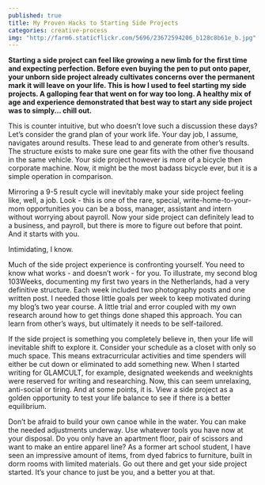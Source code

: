 ```yaml
---
published: true
title: My Proven Hacks to Starting Side Projects
categories: creative-process
img: "http://farm6.staticflickr.com/5696/23672594206_b128c8b61e_b.jpg"
---
```

**Starting a side project can feel like growing a new limb for the first time and expecting perfection. Before even buying the pen to put onto paper, your unborn side project already cultivates concerns over the permanent mark it will leave on your life. This is how I used to feel starting my side projects. A galloping fear that went on for way too long. A healthy mix of age and experience demonstrated that best way to start any side project was to simply... chill out.**

This is counter intuitive, but who doesn’t love such a discussion these days? Let’s consider the grand plan of your work life. Your day job, I assume, navigates around results. These lead to and generate from other’s results. The structure exists to make sure one gear fits with the other five thousand in the same vehicle. Your side project however is more of a bicycle then corporate machine. Now, it might be the most badass bicycle ever, but it is a simple operation in comparison. 

Mirroring a 9-5 result cycle will inevitably make your side project feeling like, well, a job. Look - this is one of the rare, special, write-home-to-your-mom opportunities you can be a boss, manager, assistant and intern without worrying about payroll. Now your side project can definitely lead to a business, and payroll, but there is more to figure out before that point. And it starts with you. 

Intimidating, I know. 

Much of the side project experience is confronting yourself. You need to know what works - and doesn’t work - for you. To illustrate, my second blog 103Weeks, documenting my first two years in the Netherlands, had a very definitive structure. Each week included two photography posts and one written post. I needed those little goals per week to keep motivated during my blog’s two year course. A little trial and error coupled with my own research around how to get things done shaped this approach. You can learn from other’s ways, but ultimately it needs to be self-tailored.

If the side project is something you completely believe in, then your life will inevitable shift to explore it. Consider your schedule as a closet with only so much space. This means extracurricular activities and time spenders will either be cut down or eliminated to add something new. When I started writing for GLAMCULT, for example, designated weekends and weeknights were reserved for writing and researching. Now, this can seem unrelaxing, anti-social or tiring. And at some points, it is. View a side project as a golden opportunity to test your life balance to see if there is a better equilibrium. 

Don’t be afraid to build your own canoe while in the water. You can make the needed adjustments underway. Use whatever tools you have now at your disposal. Do you only have an apartment floor, pair of scissors and want to make an entire apparel line? As a former art school student, I have seen an impressive amount of items, from dyed fabrics to furniture, built in dorm rooms with limited materials. Go out there and get your side project started. It’s your chance to just be you, and a better you at that. 
